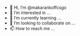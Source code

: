 - 👋 Hi, I’m @makarankoffcsgo
- 👀 I’m interested in ...
- 🌱 I’m currently learning ...
- 💞️ I’m looking to collaborate on ...
- 📫 How to reach me ...

<!---
makarankoffcsgo/makarankoffcsgo is a ✨ special ✨ repository because its `README.md` (this file) appears on your GitHub profile.
You can click the Preview link to take a look at your changes.
--->
